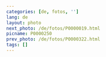 ```yaml
---
categories: [de, fotos, '']
lang: de
layout: photo
next_photo: /de/fotos/P0000019.html
picname: P0000250
prev_photo: /de/fotos/P0000322.html
tags: []
---
```

